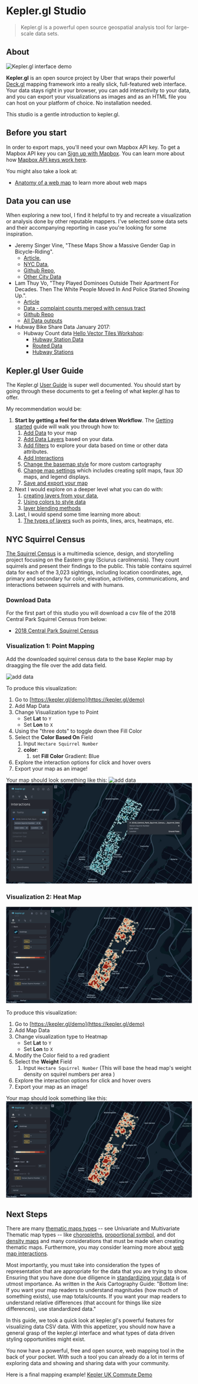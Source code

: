 # Kepler.gl Studio

> Kepler.gl is a powerful open source geospatial analysis tool for large-scale data sets.

## About

![Kepler.gl interface demo](https://d1a3f4spazzrp4.cloudfront.net/kepler.gl/website/hero/kepler.gl-contours.png)

**Kepler.gl** is an open source project by Uber that wraps their powerful [Deck.gl](https://deck.gl) mapping framework into a really slick, full-featured web interface. Your data stays right in your browser, you can add interactivity to your data, and you can export your visualizations as images and as an HTML file you can host on your platform of choice. No installation needed. 

This studio is a gentle introduction to kepler.gl.

## Before you start

In order to export maps, you'll need your own Mapbox API key. To get a Mapbox API key you can [Sign up with Mapbox](https://www.mapbox.com/). You can learn more about how [Mapbox API keys work here](https://docs.mapbox.com/help/how-mapbox-works/access-tokens/).

You might also take a look at:
* [Anatomy of a web map](http://maptime.io/anatomy-of-a-web-map/#0) to learn more about web maps

## Data you can use

When exploring a new tool, I find it helpful to try and recreate a visualization or analysis done by other reputable mappers. I've selected some data sets and their accompanying reporting in case you're looking for some inspiration.

* Jeremy Singer Vine, "These Maps Show a Massive Gender Gap in Bicycle-Riding". 
  * [Article](https://www.buzzfeed.com/jsvine/these-maps-show-a-massive-gender-gap-in-bicycle-riding), 
  * [NYC Data](https://raw.githubusercontent.com/BuzzFeedNews/2014-06-bikeshare-gender-maps/master/html/data/nyc.geojson), 
  * [Github Repo](https://github.com/BuzzFeedNews/2014-06-bikeshare-gender-maps), 
  * [Other City Data](https://github.com/BuzzFeedNews/2014-06-bikeshare-gender-maps/tree/master/html/data)
* Lam Thuy Vo, "They Played Dominoes Outside Their Apartment For Decades. Then The White People Moved In And Police Started Showing Up.".
  * [Article](https://www.buzzfeednews.com/article/lamvo/gentrification-complaints-311-new-york)
  * [Data - complaint counts merged with census tract](https://raw.githubusercontent.com/BuzzFeedNews/2018-06-nyc-311-complaints-and-gentrification/master/output/merged_complaints_final.json)
  * [Github Repo](https://github.com/BuzzFeedNews/2018-06-nyc-311-complaints-and-gentrification)
  * [All Data outputs](https://github.com/BuzzFeedNews/2018-06-nyc-311-complaints-and-gentrification/tree/master/output)
* Hubway Bike Share Data January 2017:
  * Hubway Count data [Hello Vector Tiles Workshop](https://github.com/joeyklee/hello-vector-tiles):
    * [Hubway Station Data](https://raw.githubusercontent.com/joeyklee/hello-vector-tiles/master/data/201701-hubway-tripdata-counts.csv)
    * [Routed Data](https://github.com/joeyklee/hello-vector-tiles/blob/master/data/201701_hubway_routes_all.geojson)
    * [Hubway Stations](https://github.com/joeyklee/hello-vector-tiles/blob/master/data/hubway_Stations_201606.geojson)


## Kepler.gl User Guide

The Kepler.gl [User Guide](https://github.com/keplergl/kepler.gl/blob/master/docs/user-guides/a-introduction.md) is super well documented. You should start by going through these documents to get a feeling of what kepler.gl has to offer.

My recommendation would be:
1. **Start by getting a feel for the data driven Workflow**. The [Getting started](https://github.com/keplergl/kepler.gl/blob/master/docs/user-guides/j-get-started.md) guide will walk you through how to:
   1. [Add Data](https://github.com/keplergl/kepler.gl/blob/master/docs/user-guides/b-kepler-gl-workflow/a-add-data-to-the-map.md) to your map
   2. [Add Data Layers](https://github.com/keplergl/kepler.gl/blob/master/docs/user-guides/b-kepler-gl-workflow/b-add-data-layers/a-adding-data-layers.md) based on your data.
   3. [Add filters](https://github.com/keplergl/kepler.gl/blob/master/docs/user-guides/e-filters.md) to explore your data based on time or other data attributes.
   4. [Add Interactions](https://github.com/keplergl/kepler.gl/blob/master/docs/user-guides/g-interactions.md)
   5. [Change the basemap style](https://github.com/keplergl/kepler.gl/blob/master/docs/user-guides/f-map-styles.md) for more custom cartography
   6. [Change map settings](https://github.com/keplergl/kepler.gl/blob/master/docs/user-guides/m-map-settings.md) which includes creating split maps, faux 3D maps, and legend displays.
   7. [Save and export your map](https://github.com/keplergl/kepler.gl/blob/master/docs/user-guides/k-save-and-export.md)
2. Next I would explore on a deeper level what you can do with: 
   1. [creating layers from your data](https://github.com/keplergl/kepler.gl/blob/master/docs/user-guides/b-kepler-gl-workflow/b-add-data-layers/b-create-a-layer.md),  
   2. [Using colors to style data](https://github.com/keplergl/kepler.gl/blob/master/docs/user-guides/l-color-attributes.md)
   3. [layer blending methods](https://github.com/keplergl/kepler.gl/blob/master/docs/user-guides/b-kepler-gl-workflow/b-add-data-layers/d-blend-and-rearrange-layers.md)
3. Last, I would spend some time learning more about:
   1. [The types of layers](https://github.com/keplergl/kepler.gl/blob/master/docs/user-guides/a-introduction.md#types-of-layers) such as points, lines, arcs, heatmaps, etc.


## NYC Squirrel Census 

[The Squirrel Census](https://www.thesquirrelcensus.com/) is a multimedia science, design, and storytelling project focusing on the Eastern gray (Sciurus carolinensis). They count squirrels and present their findings to the public. This table contains squirrel data for each of the 3,023 sightings, including location coordinates, age, primary and secondary fur color, elevation, activities, communications, and interactions between squirrels and with humans.

### Download Data

For the first part of this studio you will download a csv file of the 2018 Central Park Squirrel Census from below:
* [2018 Central Park Squirrel Census](https://data.cityofnewyork.us/Environment/2018-Central-Park-Squirrel-Census-Squirrel-Data/vfnx-vebw)


### Visualization 1: Point Mapping

Add the downloaded squirrel census data to the base Kepler map by draagging the file over the add data field.

![add data](../images/add_data.png)


To produce this visualization:
1. Go to [https://kepler.gl/demo](https://kepler.gl/demo)
2. Add Map Data
3. Change Visualization type to Point
    * Set **Lat** to `Y`
    * Set **Lon** to `X`
4. Using the "three dots" to toggle down thee Fill Color
5. Select the **Color Based On** Field
   1. Input `Hectare Squirrel Number`
   2. **color**:
      1. set **Fill Color** Gradient: Blue
7. Explore the interaction options for click and hover overs
8. Export your map as an image!


Your map should look something like this:
![add data](../images/kepler_point1.png)
![add data](./images/kepler_point2.png)


### Visualization 2: Heat Map


![heat map](./images/kepler_heat.png)

To produce this visualization:
1. Go to [https://kepler.gl/demo](https://kepler.gl/demo)
2. Add Map Data
3. Change visualization type to Heatmap
    * Set **Lat** to `Y`
    * Set **Lon** to `X`
4. Modify the Color field to a red gradient
5. Select the **Weight** Field
   1. Input `Hectare Squirrel Number` (This will base the head map's weight density on squirel numbers per area )
7. Explore the interaction options for click and hover overs
8. Export your map as an image!

Your map should look something like this:
![add data](./images/kepler_heat.png)




## Next Steps

There are many [thematic maps types](https://www.axismaps.com/guide/) -- see Univariate and Multivariate Thematic map types -- like [choropleths](https://www.axismaps.com/guide/univariate/choropleth/), [proportional symbol](https://www.axismaps.com/guide/univariate/proportional-symbols/), and dot [density maps](https://www.axismaps.com/guide/univariate/dot-density/) and many considerations that must be made when creating thematic maps. Furthermore, you may consider learning more about [web map interactions](https://www.axismaps.com/guide/web/map-interaction/). 

Most importantly, you must take into consideration the types of representation that are appropriate for the data that you are trying to show. Ensuring that you have done due diligence in [standardizing your data](https://www.axismaps.com/guide/data/standardizing-data/) is of utmost importance. As written in the Axis Cartography Guide: "Bottom line: If you want your map readers to understand magnitudes (how much of something exists), use map totals/counts. If you want your map readers to understand relative differences (that account for things like size differences), use standardized data."

In this guide, we took a quick look at kepler.gl's powerful features for visualizing data CSV data. With this appetizer, you should now have a general grasp of the kepler.gl interface and what types of data driven styling opportunities might exist. 

You now have a powerful, free and open source, web mapping tool in the back of your pocket. With such a tool you can already do a lot in terms of exploring data and showing and sharing data with your community. 


Here is a final mapping example!  [Kepler UK Commute Demo](https://kepler.gl/demo/ukcommute)
